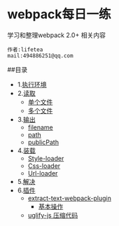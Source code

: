 webpack每日一练
===========================
学习和整理webpack 2.0+ 相关内容

    作者:lifetea
    mail:494886251@qq.com
    


##目录
* 1.[执行环境](./demo01)
* 2.[读取](#Entry)
    * [单个文件](./demo02)
    * [多个文件](./demo03)
* 3.[输出](#Output)
    * [filename](./demo04)
    * [path](./demo04)
    * [publicPath](./demo04)  
* 4.[装载](#Loader)
    * [Style-loader](./demo05)
    * [Css-loader](./demo05)
    * [Url-loader](./demo06)
* 5.[解决](#Resolve)
* 6.[插件](#Plugins)
    * [extract-text-webpack-plugin](./demo110)
        * [基本操作](./demo110)
    * [uglify-js 压缩代码](./demo130)
         
        